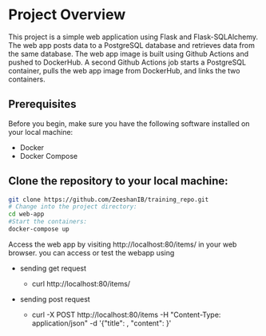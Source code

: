 # Project Overview
This project is a simple web application using Flask and Flask-SQLAlchemy. The web app posts data to a PostgreSQL database and retrieves data from the same database. The web app image is built using Github Actions and pushed to DockerHub. A second Github Actions job starts a PostgreSQL container, pulls the web app image from DockerHub, and links the two containers.

## Prerequisites
Before you begin, make sure you have the following software installed on your local machine:
- Docker
- Docker Compose


## Clone the repository to your local machine:
```bash
git clone https://github.com/ZeeshanIB/training_repo.git
# Change into the project directory:
cd web-app
#Start the containers:
docker-compose up
```

Access the web app by visiting http://localhost:80/items/<id> in your web browser.
you can access or test the webapp using

- sending get request
    - curl http://localhost:80/items/<id> 
- sending post request

    - curl -X POST http://localhost:80/items -H "Content-Type: application/json" -d '{"title": <value>, "content": <value>}'
